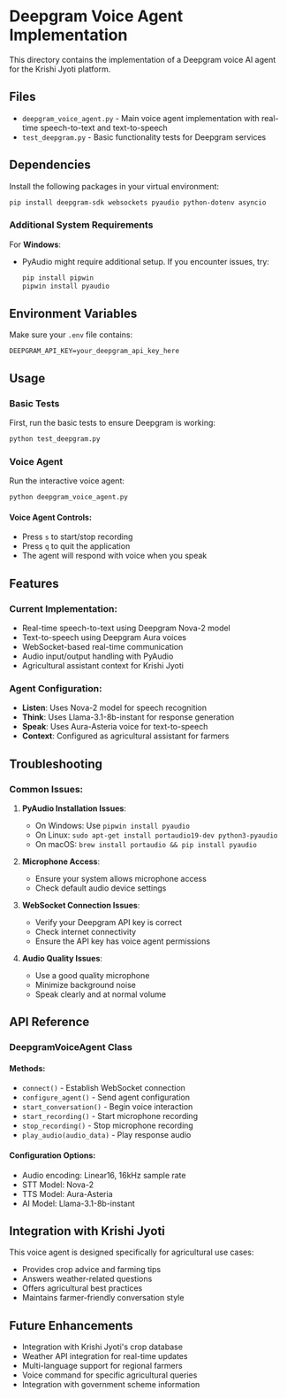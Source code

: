 # Deepgram Voice Agent Implementation

This directory contains the implementation of a Deepgram voice AI agent for the Krishi Jyoti platform.

## Files

- `deepgram_voice_agent.py` - Main voice agent implementation with real-time speech-to-text and text-to-speech
- `test_deepgram.py` - Basic functionality tests for Deepgram services

## Dependencies

Install the following packages in your virtual environment:

```bash
pip install deepgram-sdk websockets pyaudio python-dotenv asyncio
```

### Additional System Requirements

For **Windows**:
- PyAudio might require additional setup. If you encounter issues, try:
  ```bash
  pip install pipwin
  pipwin install pyaudio
  ```

## Environment Variables

Make sure your `.env` file contains:
```
DEEPGRAM_API_KEY=your_deepgram_api_key_here
```

## Usage

### Basic Tests
First, run the basic tests to ensure Deepgram is working:
```bash
python test_deepgram.py
```

### Voice Agent
Run the interactive voice agent:
```bash
python deepgram_voice_agent.py
```

#### Voice Agent Controls:
- Press `s` to start/stop recording
- Press `q` to quit the application
- The agent will respond with voice when you speak

## Features

### Current Implementation:
- Real-time speech-to-text using Deepgram Nova-2 model
- Text-to-speech using Deepgram Aura voices
- WebSocket-based real-time communication
- Audio input/output handling with PyAudio
- Agricultural assistant context for Krishi Jyoti

### Agent Configuration:
- **Listen**: Uses Nova-2 model for speech recognition
- **Think**: Uses Llama-3.1-8b-instant for response generation
- **Speak**: Uses Aura-Asteria voice for text-to-speech
- **Context**: Configured as agricultural assistant for farmers

## Troubleshooting

### Common Issues:

1. **PyAudio Installation Issues**:
   - On Windows: Use `pipwin install pyaudio`
   - On Linux: `sudo apt-get install portaudio19-dev python3-pyaudio`
   - On macOS: `brew install portaudio && pip install pyaudio`

2. **Microphone Access**:
   - Ensure your system allows microphone access
   - Check default audio device settings

3. **WebSocket Connection Issues**:
   - Verify your Deepgram API key is correct
   - Check internet connectivity
   - Ensure the API key has voice agent permissions

4. **Audio Quality Issues**:
   - Use a good quality microphone
   - Minimize background noise
   - Speak clearly and at normal volume

## API Reference

### DeepgramVoiceAgent Class

#### Methods:
- `connect()` - Establish WebSocket connection
- `configure_agent()` - Send agent configuration
- `start_conversation()` - Begin voice interaction
- `start_recording()` - Start microphone recording
- `stop_recording()` - Stop microphone recording
- `play_audio(audio_data)` - Play response audio

#### Configuration Options:
- Audio encoding: Linear16, 16kHz sample rate
- STT Model: Nova-2
- TTS Model: Aura-Asteria
- AI Model: Llama-3.1-8b-instant

## Integration with Krishi Jyoti

This voice agent is designed specifically for agricultural use cases:
- Provides crop advice and farming tips
- Answers weather-related questions
- Offers agricultural best practices
- Maintains farmer-friendly conversation style

## Future Enhancements

- Integration with Krishi Jyoti's crop database
- Weather API integration for real-time updates
- Multi-language support for regional farmers
- Voice command for specific agricultural queries
- Integration with government scheme information
